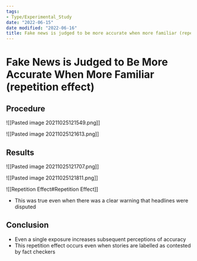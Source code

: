 ```yaml
---
tags:
- Type/Experimental_Study
date: "2022-06-15"
date modified: "2022-06-16"
title: Fake news is judged to be more accurate when more familiar (repetition effect)
---
```


# Fake News is Judged to Be More Accurate When More Familiar (repetition effect)

## Procedure
![[Pasted image 20211025121549.png]]

![[Pasted image 20211025121613.png]]

## Results
![[Pasted image 20211025121707.png]]

![[Pasted image 20211025121811.png]]

![[Repetition Effect#Repetition Effect]]

- This was true even when there was a clear warning that headlines were disputed

## Conclusion
- Even a single exposure increases subsequent perceptions of accuracy
- This repetition effect occurs even when stories are labelled as contested by fact checkers

